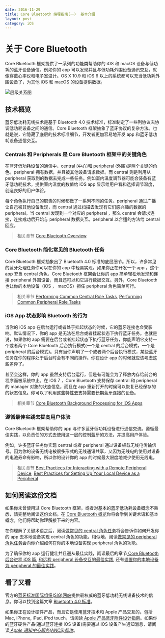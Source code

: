 ```yaml
---
date: 2016-11-29
title: Core Bluetooth 编程指南(一)  基本介绍
layout: post
category: iOS
---
```


# 关于 Core Bluetooth

Core Bluetooth 框架提供了一系列的功能类帮助你的 iOS 和 macOS 设备与低功耗的蓝牙设备通信。例如你的 app 可以发现并且与低功耗外围设备通讯交互，就像穿戴心率仪和电子室温计。OS X 10.9 和 iOS 6 以上的系统都可以充当低功耗外围设备了，为其他 iOS 和 macOS 的设备提供数据。

![层级关系图](https://developer.apple.com/library/content/documentation/NetworkingInternetWeb/Conceptual/CoreBluetooth_concepts/Art/CBTechnologyFramework_2x.png)

## 技术概览

蓝牙低功耗无线技术是基于 Bluetooth 4.0 技术标准，标准制定了一些列协议去协调低功耗设备之间的通信。Core Bluetooth 框架抽象了蓝牙协议的复杂方法。也就是说，它隐藏了底层的技术标准细节，开发者更加容易地开发 app 和蓝牙低功耗设备通信交互。

### Centrals 和 Peripherals 是 Core Bluetooth 框架中的关键角色

在蓝牙低功耗设备的通信中，central (中心)和 peripheral (外围)是两个关键的角色。peripheral 拥有数据，并且被其他设备请求数据。而 central 则是利用从 peripheral 获取到的数据去完成一些任务。例如室内温度调节器可能会装备有蓝牙低功耗技术，提供室内温度的数值给 iOS app 显示给用户看和选择调节温度，创造良好的用户体验。

每个角色执行自己的职责的时候都做了一系列不同的任务。peripheral 通过广播让自己被其他设备发现，而 central 通过扫描去发现有它们感兴趣的数据的 peripheral。当 central 发现到一个对应的 peripheral ，那么 central 会请求连接，连接成功后开始与 peripheral 数据交互。peripheral 以合适的方法给 central 回应。

> 相关章节 [Core Bluetooth Overview](https://developer.apple.com/library/content/documentation/NetworkingInternetWeb/Conceptual/CoreBluetooth_concepts/CoreBluetoothOverview/CoreBluetoothOverview.html#//apple_ref/doc/uid/TP40013257-CH2-SW1)

### Core Bluetooth 简化常见的 Bluetooth 任务

Core Bluetooth 框架抽象出了 Bluetooth 4.0 标准的底层细节。所以，许多常见的蓝牙处理任务你可以在你的 app 中轻易实现。如果你正在开发一个 app ，这个 app 充当 central 角色，Core Bluetooth 框架会让你的 app 简单轻松地发现和连接 peripheral 外围设备，而且还可以和它进行数据交互。另外，Core Bluetooth 也让你的本地设备（iOS ， macOS）担任 peripheral 角色简单可行。

> 相关章节 [Performing Common Central Role Tasks](https://developer.apple.com/library/content/documentation/NetworkingInternetWeb/Conceptual/CoreBluetooth_concepts/PerformingCommonCentralRoleTasks/PerformingCommonCentralRoleTasks.html#//apple_ref/doc/uid/TP40013257-CH3-SW1), [Performing Common Peripheral Role Tasks](https://developer.apple.com/library/content/documentation/NetworkingInternetWeb/Conceptual/CoreBluetooth_concepts/PerformingCommonPeripheralRoleTasks/PerformingCommonPeripheralRoleTasks.html#//apple_ref/doc/uid/TP40013257-CH4-SW1)

### iOS App 状态影响 Bluetooth 的行为

当你的 iOS app 在后台运行或者处于挂起状态的时候，它的蓝牙连接也会受影响。默认情况下，你的 app 是无法在后台或者挂起状态下执行蓝牙任务。也就是说，如果你的 app 需要在后台或者挂起状态下执行蓝牙任务，你能声明它支持一个或者两个 Core Bluetooth 后台执行模式(一个是 central 的后台模式，一个是 peripheral 的后台模式)。只有当你声明了一个或者两个后台执行模式，某些蓝牙任务在你的程序处于后台时会有不同的操作。你在设计 app 的时候就应该考虑这些差异了。

甚至会这样，你的 app 虽然支持后台运行，但是有可能会为了释放内存给前台的程序而被系统中止。在 iOS 7 ，Core Bluetooth 支持保存 central 和 peripheral 的 manager 对象的状态信息，而且在 app 重新打开的时候可以恢复已经保存的的状态信息。你可以了利用这些特性去支持需要长期蓝牙连接的设备。

> 相关章节 [Core Bluetooth Background Processing for iOS Apps](https://developer.apple.com/library/content/documentation/NetworkingInternetWeb/Conceptual/CoreBluetooth_concepts/CoreBluetoothBackgroundProcessingForIOSApps/PerformingTasksWhileYourAppIsInTheBackground.html#//apple_ref/doc/uid/TP40013257-CH7-SW1)

### 遵循最佳实践去提高用户体验

Core Bluetooth 框架帮助你的 app 与许多蓝牙低功耗设备进行通信交流。遵循最佳实践，以负责任的方式去使用这一层的控制蓝牙的方法，并提高用户体验。

例如，许多蓝牙任务你实现 central 或者 peripheral 通过设备板载无线电传输信号。因为你的设备无线电被很多形式的无线通讯共享，又因为无线电的使用对设备的电池寿命有影响，所以你的设计你的 app 的时候最大限度地减少使用无线电。

> 相关章节 [Best Practices for Interacting with a Remote Peripheral Device](https://developer.apple.com/library/content/documentation/NetworkingInternetWeb/Conceptual/CoreBluetooth_concepts/BestPracticesForInteractingWithARemotePeripheralDevice/BestPracticesForInteractingWithARemotePeripheralDevice.html#//apple_ref/doc/uid/TP40013257-CH6-SW1), [Best Practices for Setting Up Your Local Device as a Peripheral](https://developer.apple.com/library/content/documentation/NetworkingInternetWeb/Conceptual/CoreBluetooth_concepts/BestPracticesForSettingUpYourIOSDeviceAsAPeripheral/BestPracticesForSettingUpYourIOSDeviceAsAPeripheral.html#//apple_ref/doc/uid/TP40013257-CH5-SW1)

## 如何阅读这份文档

如果你未曾使用过 Core Bluetooth 框架，或者对基本的蓝牙低功耗设备概念不熟悉，请完整地阅读这份文档。在 [Core Bluetooth 概览](https://developer.apple.com/library/content/documentation/NetworkingInternetWeb/Conceptual/CoreBluetooth_concepts/CoreBluetoothOverview/CoreBluetoothOverview.html#//apple_ref/doc/uid/TP40013257-CH2-SW1)你将会学到关键术语和基本概念，他们将帮助你理解接下来的内容。

在你理解了关键术语之后，阅读[做常见的 central 角色任务](https://developer.apple.com/library/content/documentation/NetworkingInternetWeb/Conceptual/CoreBluetooth_concepts/PerformingCommonCentralRoleTasks/PerformingCommonCentralRoleTasks.html#//apple_ref/doc/uid/TP40013257-CH3-SW1)将会告诉你如何开发你的 app 去本地设备实现 central 角色的功能。相似地，阅读[做常见的 peripheral 角色任务](https://developer.apple.com/library/content/documentation/NetworkingInternetWeb/Conceptual/CoreBluetooth_concepts/PerformingCommonPeripheralRoleTasks/PerformingCommonPeripheralRoleTasks.html#//apple_ref/doc/uid/TP40013257-CH4-SW1)会向你介绍如何在你的本地设备实现 peripheral 角色的功能。

为了确保你的 app 运行健壮并且遵从最佳实践，阅读最后的章节[ Core Bluetooth 后台进程 iOS 篇](https://developer.apple.com/library/content/documentation/NetworkingInternetWeb/Conceptual/CoreBluetooth_concepts/CoreBluetoothBackgroundProcessingForIOSApps/PerformingTasksWhileYourAppIsInTheBackground.html#//apple_ref/doc/uid/TP40013257-CH7-SW1), [和远程 peripheral 设备交互的最佳实践](https://developer.apple.com/library/content/documentation/NetworkingInternetWeb/Conceptual/CoreBluetooth_concepts/BestPracticesForInteractingWithARemotePeripheralDevice/BestPracticesForInteractingWithARemotePeripheralDevice.html#//apple_ref/doc/uid/TP40013257-CH6-SW1), 还有[设置你的本地设备为 peripheral 的最佳实践](https://developer.apple.com/library/content/documentation/NetworkingInternetWeb/Conceptual/CoreBluetooth_concepts/BestPracticesForSettingUpYourIOSDeviceAsAPeripheral/BestPracticesForSettingUpYourIOSDeviceAsAPeripheral.html#//apple_ref/doc/uid/TP40013257-CH5-SW1)。

## 看了又看

官方的[蓝牙标准国际组织(SIG)网站](http://www.bluetooth.org/)提供最权威的蓝牙低功耗无线设备技术的信息。你可以找到这篇文章 [Bluetooth 4.0 标准](https://www.bluetooth.org/en-us/specification/adopted-specifications)。

如果你正在设计硬件产品，而且它是使用蓝牙技术和 Apple 产品交互的，包括 Mac, iPhone, iPad, iPod touch，请阅读[ Apple 产品蓝牙附件设计指南](https://developer.apple.com/hardwaredrivers/BluetoothDesignGuidelines.pdf)。如果你的蓝牙硬件产品(通过蓝牙连接 iOS 设备)需要通过 iOS 设备产生通知消息，请阅读[ *Apple 通知中心服务(ANCS)标准*](https://developer.apple.com/library/content/documentation/CoreBluetooth/Reference/AppleNotificationCenterServiceSpecification/Introduction/Introduction.html#//apple_ref/doc/uid/TP40013460)。